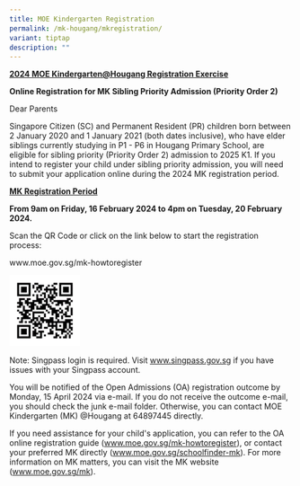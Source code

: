 ```yaml
---
title: MOE Kindergarten Registration
permalink: /mk-hougang/mkregistration/
variant: tiptap
description: ""
---
```

<p><strong><u>2024 MOE Kindergarten@Hougang Registration Exercise</u></strong></p><p></p><p><strong>Online Registration for MK Sibling Priority Admission (Priority Order 2)</strong></p><p></p><p>Dear Parents</p><p>Singapore Citizen (SC) and Permanent Resident (PR) children born between 2 January 2020 and 1 January 2021 (both dates inclusive), who have elder siblings currently studying in P1 - P6 in Hougang Primary School, are eligible for sibling priority (Priority Order 2) admission to 2025 K1. If you intend to register your child under sibling priority admission, you will need to submit your application online during the 2024 MK registration period.</p><p></p><p><strong><u>MK Registration Period</u></strong></p><p><strong>From 9am on Friday, 16 February 2024 to 4pm on Tuesday, 20 February 2024.</strong></p><p>Scan the QR Code or click on the link below to start the registration process:</p><p><a rel="noopener noreferrer nofollow" target="_blank">www.moe.gov.sg/mk-howtoregister</a></p><a class="isomer-image-wrapper" href="www.moe.gov.sg/mk-howtoregister"><img style="width: 25%;" height="auto" width="100%" alt="" src="/images/mkregistration_qr.png"></a><p>Note: Singpass login is required. Visit <a href="http://www.singpass.gov.sg" rel="noopener noreferrer nofollow" target="_blank">www.singpass.gov.sg</a> if you have issues with your Singpass account.</p><p>You will be notified of the Open Admissions (OA) registration outcome by Monday, 15 April 2024 via e-mail. If you do not receive the outcome e-mail, you should check the junk e-mail folder. Otherwise, you can contact MOE Kindergarten (MK) @Hougang at 64897445 directly.</p><p>If you need assistance for your child's application, you can refer to the OA online registration guide (<a href="http://www.moe.gov.sg/mk-howtoregister" rel="noopener noreferrer nofollow" target="_blank">www.moe.gov.sg/mk-howtoregister</a>), or contact your preferred MK directly (<a href="http://www.moe.gov.sg/schoolfinder-mk" rel="noopener noreferrer nofollow" target="_blank">www.moe.gov.sg/schoolfinder-mk</a>). For more information on MK matters, you can visit the MK website (<a href="http://www.moe.gov.sg/mk" rel="noopener noreferrer nofollow" target="_blank">www.moe.gov.sg/mk</a>).</p><p></p><p></p>